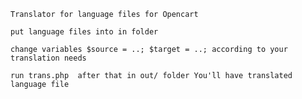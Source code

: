
    Translator for language files for Opencart

	put language files into in folder 
	
	change variables $source = ..; $target = ..; according to your translation needs
	
	run trans.php  after that in out/ folder You'll have translated language file